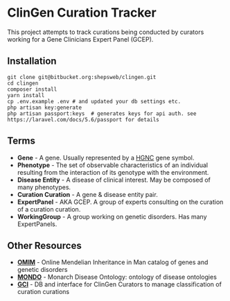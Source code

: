 # ClinGen Curation Tracker


This project attempts to track curations being conducted by curators working for a Gene Clinicians Expert Panel (GCEP).

## Installation
```
git clone git@bitbucket.org:shepsweb/clingen.git
cd clingen
composer install
yarn install
cp .env.example .env # and updated your db settings etc.
php artisan key:generate
php artisan passport:keys  # generates keys for api auth. see https://laravel.com/docs/5.6/passport for details
```

## Terms
* **Gene** - A gene.  Usually represented by a [HGNC](https://www.genenames.org/) gene symbol.
* **Phenotype** - The set of observable characteristics of an individual resulting from the interaction of its genotype with the environment.
* **Disease Entity** - A disease of clinical interest.  May be composed of many phenotypes.
* **Curation Curation** - A gene & disease entity pair.
* **ExpertPanel** - AKA GCEP. A group of experts consulting on the curation of a curation curation.
* **WorkingGroup** - A group working on genetic disorders.  Has many ExpertPanels.

## Other Resources
* **[OMIM](https://www.omim.org/)** - Online Mendelian Inheritance in Man catalog of genes and genetic disorders
* **[MONDO](https://www.ebi.ac.uk/ols/ontologies/mondo)** - Monarch Disease Ontology: ontology of disease ontologies
* **[GCI](https://curation.clinicalgenome.org/)** - DB and interface for ClinGen Curators to manage classification of curation curations